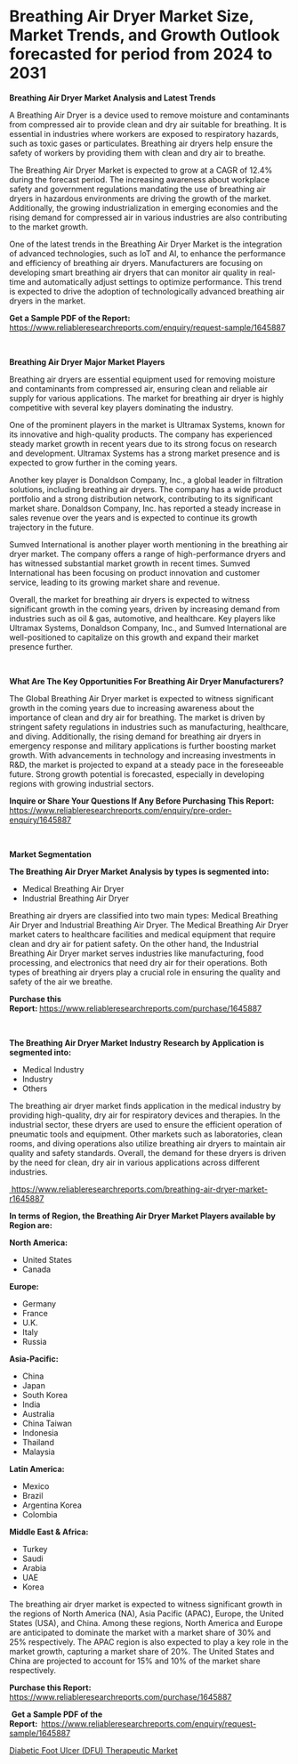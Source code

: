 <p><h1>Breathing Air Dryer Market Size, Market Trends, and Growth Outlook forecasted for period from 2024 to 2031</h1></p><p><strong>Breathing Air Dryer Market Analysis and Latest Trends</strong></p>
<p><p>A Breathing Air Dryer is a device used to remove moisture and contaminants from compressed air to provide clean and dry air suitable for breathing. It is essential in industries where workers are exposed to respiratory hazards, such as toxic gases or particulates. Breathing air dryers help ensure the safety of workers by providing them with clean and dry air to breathe.</p><p>The Breathing Air Dryer Market is expected to grow at a CAGR of 12.4% during the forecast period. The increasing awareness about workplace safety and government regulations mandating the use of breathing air dryers in hazardous environments are driving the growth of the market. Additionally, the growing industrialization in emerging economies and the rising demand for compressed air in various industries are also contributing to the market growth.</p><p>One of the latest trends in the Breathing Air Dryer Market is the integration of advanced technologies, such as IoT and AI, to enhance the performance and efficiency of breathing air dryers. Manufacturers are focusing on developing smart breathing air dryers that can monitor air quality in real-time and automatically adjust settings to optimize performance. This trend is expected to drive the adoption of technologically advanced breathing air dryers in the market.</p></p>
<p><strong>Get a Sample PDF of the Report:&nbsp;</strong> <a href="https://www.reliableresearchreports.com/enquiry/request-sample/1645887">https://www.reliableresearchreports.com/enquiry/request-sample/1645887</a></p>
<p>&nbsp;</p>
<p><strong>Breathing Air Dryer Major Market Players</strong></p>
<p><p>Breathing air dryers are essential equipment used for removing moisture and contaminants from compressed air, ensuring clean and reliable air supply for various applications. The market for breathing air dryer is highly competitive with several key players dominating the industry.</p><p>One of the prominent players in the market is Ultramax Systems, known for its innovative and high-quality products. The company has experienced steady market growth in recent years due to its strong focus on research and development. Ultramax Systems has a strong market presence and is expected to grow further in the coming years.</p><p>Another key player is Donaldson Company, Inc., a global leader in filtration solutions, including breathing air dryers. The company has a wide product portfolio and a strong distribution network, contributing to its significant market share. Donaldson Company, Inc. has reported a steady increase in sales revenue over the years and is expected to continue its growth trajectory in the future.</p><p>Sumved International is another player worth mentioning in the breathing air dryer market. The company offers a range of high-performance dryers and has witnessed substantial market growth in recent times. Sumved International has been focusing on product innovation and customer service, leading to its growing market share and revenue.</p><p>Overall, the market for breathing air dryers is expected to witness significant growth in the coming years, driven by increasing demand from industries such as oil & gas, automotive, and healthcare. Key players like Ultramax Systems, Donaldson Company, Inc., and Sumved International are well-positioned to capitalize on this growth and expand their market presence further.</p></p>
<p>&nbsp;</p>
<p><strong>What Are The Key Opportunities For Breathing Air Dryer Manufacturers?</strong></p>
<p><p>The Global Breathing Air Dryer market is expected to witness significant growth in the coming years due to increasing awareness about the importance of clean and dry air for breathing. The market is driven by stringent safety regulations in industries such as manufacturing, healthcare, and diving. Additionally, the rising demand for breathing air dryers in emergency response and military applications is further boosting market growth. With advancements in technology and increasing investments in R&D, the market is projected to expand at a steady pace in the foreseeable future. Strong growth potential is forecasted, especially in developing regions with growing industrial sectors.</p></p>
<p><strong>Inquire or Share Your Questions If Any Before Purchasing This Report:</strong> <a href="https://www.reliableresearchreports.com/enquiry/pre-order-enquiry/1645887">https://www.reliableresearchreports.com/enquiry/pre-order-enquiry/1645887</a></p>
<p>&nbsp;</p>
<p><strong>Market Segmentation</strong></p>
<p><strong>The Breathing Air Dryer Market Analysis by types is segmented into:</strong></p>
<p><ul><li>Medical Breathing Air Dryer</li><li>Industrial Breathing Air Dryer</li></ul></p>
<p><p>Breathing air dryers are classified into two main types: Medical Breathing Air Dryer and Industrial Breathing Air Dryer. The Medical Breathing Air Dryer market caters to healthcare facilities and medical equipment that require clean and dry air for patient safety. On the other hand, the Industrial Breathing Air Dryer market serves industries like manufacturing, food processing, and electronics that need dry air for their operations. Both types of breathing air dryers play a crucial role in ensuring the quality and safety of the air we breathe.</p></p>
<p><strong>Purchase this Report:&nbsp;</strong><a href="https://www.reliableresearchreports.com/purchase/1645887">https://www.reliableresearchreports.com/purchase/1645887</a></p>
<p>&nbsp;</p>
<p><strong>The Breathing Air Dryer Market Industry Research by Application is segmented into:</strong></p>
<p><ul><li>Medical Industry</li><li>Industry</li><li>Others</li></ul></p>
<p><p>The breathing air dryer market finds application in the medical industry by providing high-quality, dry air for respiratory devices and therapies. In the industrial sector, these dryers are used to ensure the efficient operation of pneumatic tools and equipment. Other markets such as laboratories, clean rooms, and diving operations also utilize breathing air dryers to maintain air quality and safety standards. Overall, the demand for these dryers is driven by the need for clean, dry air in various applications across different industries.</p></p>
<p><a href="https://www.reliableresearchreports.com/breathing-air-dryer-market-r1645887">&nbsp;https://www.reliableresearchreports.com/breathing-air-dryer-market-r1645887</a></p>
<p><strong>In terms of Region, the Breathing Air Dryer Market Players available by Region are:</strong></p>
<p>
    <p> <strong> North America: </strong>
        <ul>
            <li>United States</li>
            <li>Canada</li>
        </ul>
        </p> 
    <p> <strong> Europe: </strong>
        <ul>
            <li>Germany</li>
            <li>France</li>
            <li>U.K.</li>
            <li>Italy</li>
            <li>Russia</li>
        </ul>
        </p> 
    <p> <strong> Asia-Pacific: </strong>
        <ul>
            <li>China</li>
            <li>Japan</li>
            <li>South Korea</li>
            <li>India</li>
            <li>Australia</li>
            <li>China Taiwan</li>
            <li>Indonesia</li>
            <li>Thailand</li>
            <li>Malaysia</li>
        </ul>
        </p> 
    <p> <strong> Latin America: </strong>
        <ul>
            <li>Mexico</li>
            <li>Brazil</li>
            <li>Argentina Korea</li>
            <li>Colombia</li>
        </ul>
        </p> 
    <p> <strong> Middle East & Africa: </strong>
        <ul>
            <li>Turkey</li>
            <li>Saudi</li>
            <li>Arabia</li>
            <li>UAE</li>
            <li>Korea</li>
        </ul>
    </p>
    </p>
<p><p>The breathing air dryer market is expected to witness significant growth in the regions of North America (NA), Asia Pacific (APAC), Europe, the United States (USA), and China. Among these regions, North America and Europe are anticipated to dominate the market with a market share of 30% and 25% respectively. The APAC region is also expected to play a key role in the market growth, capturing a market share of 20%. The United States and China are projected to account for 15% and 10% of the market share respectively.</p></p>
<p><strong>Purchase this Report: </strong><a href="https://www.reliableresearchreports.com/purchase/1645887">https://www.reliableresearchreports.com/purchase/1645887</a></p>
<p>&nbsp;<strong>Get a Sample PDF of the Report:&nbsp;&nbsp;</strong><a href="https://www.reliableresearchreports.com/enquiry/request-sample/1645887">https://www.reliableresearchreports.com/enquiry/request-sample/1645887</a></p>
<p><strong></strong></p>
<p><p><a href="https://frill-swim-3cd.notion.site/Diabetic-Foot-Ulcer-DFU-Therapeutic-Market-Share-Evolution-and-Market-Growth-Trends-2024-2031-5099cfa8acd741368e0b88587674c389">Diabetic Foot Ulcer (DFU) Therapeutic Market</a></p></p>
